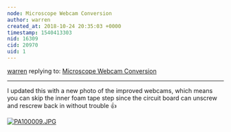 ```yaml
---
node: Microscope Webcam Conversion
author: warren
created_at: 2018-10-24 20:35:03 +0000
timestamp: 1540413303
nid: 16309
cid: 20970
uid: 1
---
```




[warren](../profile/warren) replying to: [Microscope Webcam Conversion](../notes/bronwen/05-07-2018/microscope-webcam-conversion)

----
I updated this with a new photo of the improved webcams, which means you can skip the inner foam tape step since the circuit board can unscrew and rescrew back in without trouble 👍 


[![PA100009.JPG](/i/27224)](/i/27224)

